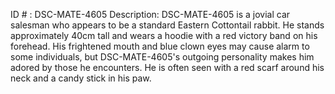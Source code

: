 ID # : DSC-MATE-4605
Description: DSC-MATE-4605 is a jovial car salesman who appears to be a standard Eastern Cottontail rabbit. He stands approximately 40cm tall and wears a hoodie with a red victory band on his forehead. His frightened mouth and blue clown eyes may cause alarm to some individuals, but DSC-MATE-4605's outgoing personality makes him adored by those he encounters. He is often seen with a red scarf around his neck and a candy stick in his paw.